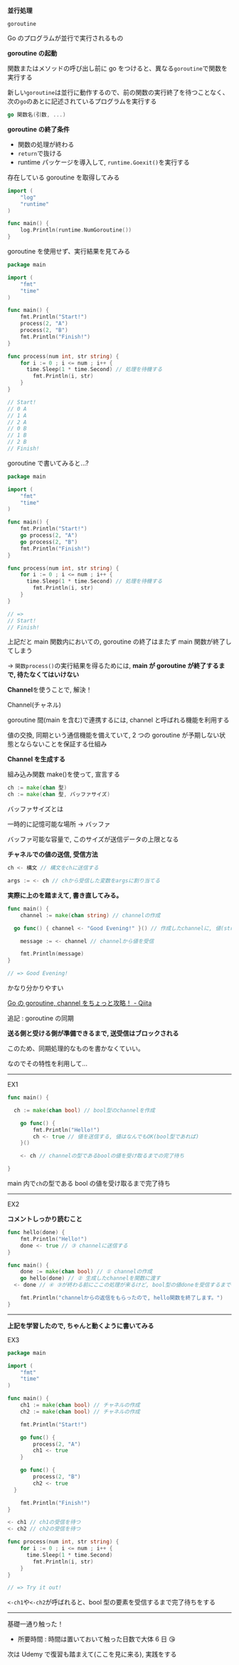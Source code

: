 **並行処理**

`goroutine`

Go のプログラムが並行で実行されるもの

**goroutine の起動**

関数またはメソッドの呼び出し前に go をつけると、異なる`goroutine`で関数を実行する

新しい`goroutine`は並行に動作するので、前の関数の実行終了を待つことなく、次の`go`のあとに記述されているプログラムを実行する

```go
go 関数名(引数, ...)
```

**goroutine の終了条件**

- 関数の処理が終わる
- `return`で抜ける
- runtime パッケージを導入して, `runtime.Goexit()`を実行する

存在している goroutine を取得してみる

```go
import (
	"log"
	"runtime"
)

func main() {
	log.Println(runtime.NumGoroutine())
}
```

goroutine を使用せず、実行結果を見てみる

```go
package main

import (
	"fmt"
	"time"
)

func main() {
	fmt.Println("Start!")
	process(2, "A")
	process(2, "B")
	fmt.Println("Finish!")
}

func process(num int, str string) {
	for i := 0 ; i <= num ; i++ {
	  time.Sleep(1 * time.Second) // 処理を待機する
		fmt.Println(i, str)
    }
}

// Start!
// 0 A
// 1 A
// 2 A
// 0 B
// 1 B
// 2 B
// Finish!
```

goroutine で書いてみると...?

```go
package main

import (
	"fmt"
	"time"
)

func main() {
	fmt.Println("Start!")
	go process(2, "A")
	go process(2, "B")
	fmt.Println("Finish!")
}

func process(num int, str string) {
	for i := 0 ; i <= num ; i++ {
	  time.Sleep(1 * time.Second) // 処理を待機する
		fmt.Println(i, str)
    }
}

// =>
// Start!
// Finish!
```

上記だと main 関数内においての, goroutine の終了はまたず main 関数が終了してしまう

→ `関数process()`の実行結果を得るためには, **main が goroutine が終了するまで, 待たなくてはいけない**

**Channel**を使うことで, 解決！

Channel(チャネル)

goroutine 間(main を含む)で連携するには, channel と呼ばれる機能を利用する

値の交換, 同期という通信機能を備えていて, 2 つの goroutine が予期しない状態とならないことを保証する仕組み

**Channel を生成する**

組み込み関数 make()を使って, 宣言する

```go
ch := make(chan 型)
ch := make(chan 型, バッファサイズ)
```

バッファサイズとは

一時的に記憶可能な場所 → バッファ

バッファ可能な容量で, このサイズが送信データの上限となる

**チャネルでの値の送信, 受信方法**

```go
ch <- 構文 // 構文をchに送信する

args := <- ch // chから受信した変数をargsに割り当てる
```

**実際に上のを踏まえて, 書き直してみる。**

```go
func main() {
	channel := make(chan string) // channelの作成

  go func() { channel <- "Good Evening!" }() // 作成したchannelに, 値(str)を作成

	message := <- channel // channelから値を受信

	fmt.Println(message)
}

// => Good Evening!
```

かなり分かりやすい

[Go の goroutine, channel をちょっと攻略！ - Qiita](https://qiita.com/taigamikami/items/fc798cdd6a4eaf9a7d5e)

追記 : goroutine の同期

**送る側と受ける側が準備できるまで, 送受信はブロックされる**

このため、同期処理的なものを書かなくていい。

なのでその特性を利用して...

---

EX1

```go
func main() {

  ch := make(chan bool) // bool型のchannelを作成

	go func() {
		fmt.Println("Hello!")
		ch <- true // 値を送信する, 値はなんでもOK(bool型であれば)
	}()

	<- ch // channelの型であるboolの値を受け取るまでの完了待ち

}
```

main 内で`ch`の型である bool の値を受け取るまで完了待ち

---

EX2

**コメントしっかり読むこと**

```go
func hello(done) {
	fmt.Println("Hello!")
	done <- true // ③ channelに送信する
}

func main() {
	done := make(chan bool) // ① channelの作成
	go hello(done) // ② 生成したchannelを関数に渡す
  <- done // ④ ③が終わる前にここの処理が来るけど, bool型の値doneを受信するまで待機

	fmt.Println("channelからの返信をもらったので, hello関数を終了します。")
}
```

---

**上記を学習したので, ちゃんと動くように書いてみる**

EX3

```go
package main

import (
	"fmt"
	"time"
)

func main() {
	ch1 := make(chan bool) // チャネルの作成
	ch2 := make(chan bool) // チャネルの作成

	fmt.Println("Start!")

	go func() {
		process(2, "A")
		ch1 <- true
	}

	go func() {
		process(2, "B")
		ch2 <- true
  }

	fmt.Println("Finish!")
}

<- ch1 // ch1の受信を待つ
<- ch2 // ch2の受信を待つ

func process(num int, str string) {
	for i := 0 ; i <= num ; i++ {
	  time.Sleep(1 * time.Second)
		fmt.Println(i, str)
    }
}

// => Try it out!

```

`<-ch1`や`<-ch2`が呼ばれると、bool 型の要素を受信するまで完了待ちをする

---

基礎一通り触った！

- 所要時間 : 時間は置いておいて触った日数で大体 6 日 😘

次は Udemy で復習も踏まえて(ここを見に来る), 実践をする
